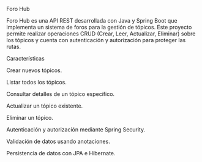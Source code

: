 Foro Hub

Foro Hub es una API REST desarrollada con Java y Spring Boot que implementa un sistema de foros para la gestión de tópicos. Este proyecto permite realizar operaciones CRUD (Crear, Leer, Actualizar, Eliminar) 
sobre los tópicos y cuenta con autenticación y autorización para proteger las rutas.

Características

Crear nuevos tópicos.

Listar todos los tópicos.

Consultar detalles de un tópico específico.

Actualizar un tópico existente.

Eliminar un tópico.

Autenticación y autorización mediante Spring Security.

Validación de datos usando anotaciones.

Persistencia de datos con JPA e Hibernate.

